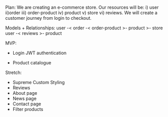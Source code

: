 Plan: 
We are creating an e-commerce store. Our resources will be: i) user ii)order iii) order-product iv) product v) store vi) reviews.
We will create a customer journey from login to checkout.

Models + Relationships:
user -< order -< order-product >- product >- store
user -< reviews >- product

MVP:
- Login JWT authentication
<!-- - Sign up JWT authentication -->
<!-- - Homepage -->
- Product catalogue
<!-- - Single product  display -->
<!-- - Product(s) Cart -->

Stretch:
- Supreme Custom Styling
- Reviews
- About page
- News page
- Contact page
- Filter products